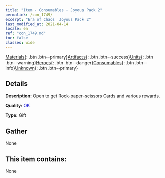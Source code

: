 ```yaml
---
title: "Item - Consumables - Joyous Pack 2"
permalink: /con_1749/
excerpt: "Era of Chaos  Joyous Pack 2"
last_modified_at: 2021-04-14
locale: en
ref: "con_1749.md"
toc: false
classes: wide
---
```

 [Materials](/Items/){: .btn .btn--primary}[Artifacts](/Items/Artifacts/){: .btn .btn--success}[Units](/Items/Units/){: .btn .btn--warning}[Heroes](/Items/Heroes/){: .btn .btn--danger}[Consumables](/Items/Consumables/){: .btn .btn--info}[Unknown](/Items/Unknown/){: .btn .btn--primary}

## Details
 **Description:** Open to get Rock-paper-scissors Cards and various rewards.

 **Quality:** <span style="color: #0000CD">OK</span>

 **Type:** Gift

## Gather

  None

## This item contains:

  None

